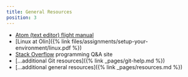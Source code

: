 ```yaml
---
title: General Resources
position: 3
---
```


* [Atom (text editor) flight manual](http://flight-manual.atom.io)
* [Linux at Olin]({% link files/assignments/setup-your-environment/linux.pdf %})
* [Stack Overflow](http://stackoverflow.com) programming Q&amp;A site
* […additional Git resources]({% link _pages/git-help.md %})
* […additional general resources]({% link _pages/resources.md %})
